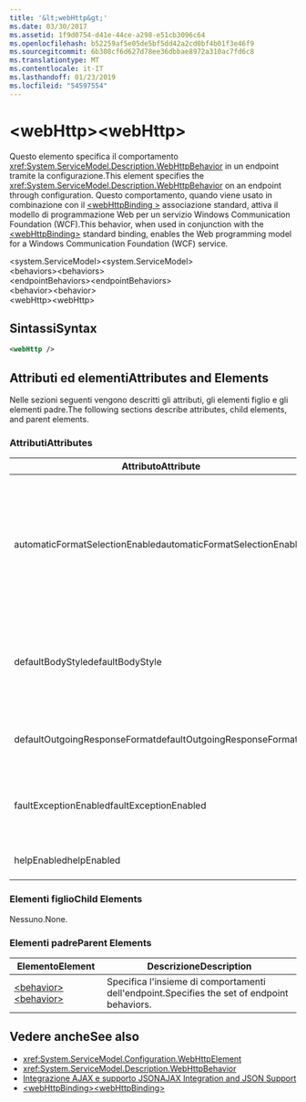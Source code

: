 ```yaml
---
title: '&lt;webHttp&gt;'
ms.date: 03/30/2017
ms.assetid: 1f9d0754-d41e-44ce-a298-e51cb3096c64
ms.openlocfilehash: b52259af5e05de5bf5dd42a2cd0bf4b01f3e46f9
ms.sourcegitcommit: 6b308cf6d627d78ee36dbbae8972a310ac7fd6c8
ms.translationtype: MT
ms.contentlocale: it-IT
ms.lasthandoff: 01/23/2019
ms.locfileid: "54597554"
---
```

# <a name="ltwebhttpgt"></a><span data-ttu-id="eb7c4-102">&lt;webHttp&gt;</span><span class="sxs-lookup"><span data-stu-id="eb7c4-102">&lt;webHttp&gt;</span></span>
<span data-ttu-id="eb7c4-103">Questo elemento specifica il comportamento <xref:System.ServiceModel.Description.WebHttpBehavior> in un endpoint tramite la configurazione.</span><span class="sxs-lookup"><span data-stu-id="eb7c4-103">This element specifies the <xref:System.ServiceModel.Description.WebHttpBehavior> on an endpoint through configuration.</span></span> <span data-ttu-id="eb7c4-104">Questo comportamento, quando viene usato in combinazione con il [ \<webHttpBinding >](../../../../../docs/framework/configure-apps/file-schema/wcf/webhttpbinding.md) associazione standard, attiva il modello di programmazione Web per un servizio Windows Communication Foundation (WCF).</span><span class="sxs-lookup"><span data-stu-id="eb7c4-104">This behavior, when used in conjunction with the [\<webHttpBinding>](../../../../../docs/framework/configure-apps/file-schema/wcf/webhttpbinding.md) standard binding, enables the Web programming model for a Windows Communication Foundation (WCF) service.</span></span>  
  
 <span data-ttu-id="eb7c4-105">\<system.ServiceModel></span><span class="sxs-lookup"><span data-stu-id="eb7c4-105">\<system.ServiceModel></span></span>  
<span data-ttu-id="eb7c4-106">\<behaviors></span><span class="sxs-lookup"><span data-stu-id="eb7c4-106">\<behaviors></span></span>  
<span data-ttu-id="eb7c4-107">\<endpointBehaviors></span><span class="sxs-lookup"><span data-stu-id="eb7c4-107">\<endpointBehaviors></span></span>  
<span data-ttu-id="eb7c4-108">\<behavior></span><span class="sxs-lookup"><span data-stu-id="eb7c4-108">\<behavior></span></span>  
<span data-ttu-id="eb7c4-109">\<webHttp></span><span class="sxs-lookup"><span data-stu-id="eb7c4-109">\<webHttp></span></span>  
  
## <a name="syntax"></a><span data-ttu-id="eb7c4-110">Sintassi</span><span class="sxs-lookup"><span data-stu-id="eb7c4-110">Syntax</span></span>  
  
```xml  
<webHttp />
```  
  
## <a name="attributes-and-elements"></a><span data-ttu-id="eb7c4-111">Attributi ed elementi</span><span class="sxs-lookup"><span data-stu-id="eb7c4-111">Attributes and Elements</span></span>  
 <span data-ttu-id="eb7c4-112">Nelle sezioni seguenti vengono descritti gli attributi, gli elementi figlio e gli elementi padre.</span><span class="sxs-lookup"><span data-stu-id="eb7c4-112">The following sections describe attributes, child elements, and parent elements.</span></span>  
  
### <a name="attributes"></a><span data-ttu-id="eb7c4-113">Attributi</span><span class="sxs-lookup"><span data-stu-id="eb7c4-113">Attributes</span></span>  
  
|<span data-ttu-id="eb7c4-114">Attributo</span><span class="sxs-lookup"><span data-stu-id="eb7c4-114">Attribute</span></span>|<span data-ttu-id="eb7c4-115">Descrizione</span><span class="sxs-lookup"><span data-stu-id="eb7c4-115">Description</span></span>|  
|---------------|-----------------|  
|<span data-ttu-id="eb7c4-116">automaticFormatSelectionEnabled</span><span class="sxs-lookup"><span data-stu-id="eb7c4-116">automaticFormatSelectionEnabled</span></span>|<span data-ttu-id="eb7c4-117">Quando questa proprietà è impostata su `true`, l'infrastruttura di WCF determina il formato migliore da usare.</span><span class="sxs-lookup"><span data-stu-id="eb7c4-117">When this property is set to `true`, the WCF infrastructure determines the best format to use.</span></span> <span data-ttu-id="eb7c4-118">La selezione automatica del formato è disabilitata per impostazione predefinita per la compatibilità con le versioni precedenti.</span><span class="sxs-lookup"><span data-stu-id="eb7c4-118">Automatic format selection is disabled by default for backwards compatibility.</span></span> <span data-ttu-id="eb7c4-119">La selezione automatica del formato automatica può essere abilitata a livello di codice o tramite la configurazione.</span><span class="sxs-lookup"><span data-stu-id="eb7c4-119">Automatic format selection can be enabled programmatically or through configuration.</span></span>|  
|<span data-ttu-id="eb7c4-120">defaultBodyStyle</span><span class="sxs-lookup"><span data-stu-id="eb7c4-120">defaultBodyStyle</span></span>|<span data-ttu-id="eb7c4-121">Specifica lo stile predefinito del corpo dei messaggi restituiti.</span><span class="sxs-lookup"><span data-stu-id="eb7c4-121">Specifies the default body style of returned messages.</span></span> <span data-ttu-id="eb7c4-122">Per altre informazioni, vedere <xref:System.ServiceModel.Web.WebMessageBodyStyle> e [formattazione HTTP Web WCF](../../../../../docs/framework/wcf/feature-details/wcf-web-http-formatting.md).</span><span class="sxs-lookup"><span data-stu-id="eb7c4-122">For more information, see <xref:System.ServiceModel.Web.WebMessageBodyStyle> and [WCF Web HTTP Formatting](../../../../../docs/framework/wcf/feature-details/wcf-web-http-formatting.md).</span></span>|  
|<span data-ttu-id="eb7c4-123">defaultOutgoingResponseFormat</span><span class="sxs-lookup"><span data-stu-id="eb7c4-123">defaultOutgoingResponseFormat</span></span>|<span data-ttu-id="eb7c4-124">Specifica il formato del messaggio di risposta in uscita predefinito per i messaggi.</span><span class="sxs-lookup"><span data-stu-id="eb7c4-124">Specifies the default outgoing response format for messages.</span></span> <span data-ttu-id="eb7c4-125">Per altre informazioni, vedere [formattazione HTTP Web WCF](../../../../../docs/framework/wcf/feature-details/wcf-web-http-formatting.md).</span><span class="sxs-lookup"><span data-stu-id="eb7c4-125">For more information, see [WCF Web HTTP Formatting](../../../../../docs/framework/wcf/feature-details/wcf-web-http-formatting.md).</span></span>|  
|<span data-ttu-id="eb7c4-126">faultExceptionEnabled</span><span class="sxs-lookup"><span data-stu-id="eb7c4-126">faultExceptionEnabled</span></span>|<span data-ttu-id="eb7c4-127">Ottiene o imposta il flag che specifica se viene generata un'eccezione FaultException quando si verifica un errore interno del server (Codice di stato HTTP: 500).</span><span class="sxs-lookup"><span data-stu-id="eb7c4-127">Gets or sets the flag that specifies whether a FaultException is generated when an internal server error (HTTP status code: 500) occurs.</span></span>|  
|<span data-ttu-id="eb7c4-128">helpEnabled</span><span class="sxs-lookup"><span data-stu-id="eb7c4-128">helpEnabled</span></span>|<span data-ttu-id="eb7c4-129">Ottiene o imposta un valore che determina se la pagina della Guida è abilitata.</span><span class="sxs-lookup"><span data-stu-id="eb7c4-129">Gets or sets a value that determines if the Help page is enabled.</span></span>|  
  
### <a name="child-elements"></a><span data-ttu-id="eb7c4-130">Elementi figlio</span><span class="sxs-lookup"><span data-stu-id="eb7c4-130">Child Elements</span></span>  
 <span data-ttu-id="eb7c4-131">Nessuno.</span><span class="sxs-lookup"><span data-stu-id="eb7c4-131">None.</span></span>  
  
### <a name="parent-elements"></a><span data-ttu-id="eb7c4-132">Elementi padre</span><span class="sxs-lookup"><span data-stu-id="eb7c4-132">Parent Elements</span></span>  
  
|<span data-ttu-id="eb7c4-133">Elemento</span><span class="sxs-lookup"><span data-stu-id="eb7c4-133">Element</span></span>|<span data-ttu-id="eb7c4-134">Descrizione</span><span class="sxs-lookup"><span data-stu-id="eb7c4-134">Description</span></span>|  
|-------------|-----------------|  
|[<span data-ttu-id="eb7c4-135">\<behavior></span><span class="sxs-lookup"><span data-stu-id="eb7c4-135">\<behavior></span></span>](../../../../../docs/framework/configure-apps/file-schema/wcf/behavior-of-endpointbehaviors.md)|<span data-ttu-id="eb7c4-136">Specifica l'insieme di comportamenti dell'endpoint.</span><span class="sxs-lookup"><span data-stu-id="eb7c4-136">Specifies the set of endpoint behaviors.</span></span>|  
  
## <a name="see-also"></a><span data-ttu-id="eb7c4-137">Vedere anche</span><span class="sxs-lookup"><span data-stu-id="eb7c4-137">See also</span></span>
- <xref:System.ServiceModel.Configuration.WebHttpElement>
- <xref:System.ServiceModel.Description.WebHttpBehavior>
- [<span data-ttu-id="eb7c4-138">Integrazione AJAX e supporto JSON</span><span class="sxs-lookup"><span data-stu-id="eb7c4-138">AJAX Integration and JSON Support</span></span>](../../../../../docs/framework/wcf/feature-details/ajax-integration-and-json-support.md)
- [<span data-ttu-id="eb7c4-139">\<webHttpBinding></span><span class="sxs-lookup"><span data-stu-id="eb7c4-139">\<webHttpBinding></span></span>](../../../../../docs/framework/configure-apps/file-schema/wcf/webhttpbinding.md)
